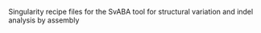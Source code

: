 Singularity recipe files for the SvABA tool for structural variation and indel analysis by assembly
